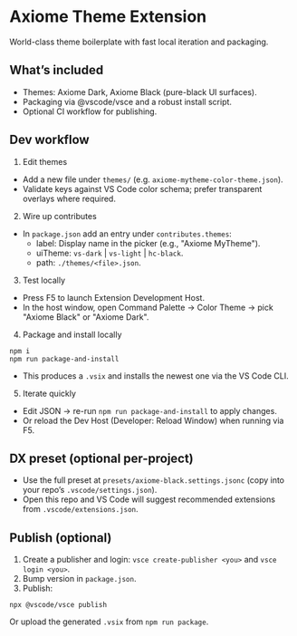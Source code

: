 # Axiome Theme Extension

World-class theme boilerplate with fast local iteration and packaging.

## What’s included
- Themes: Axiome Dark, Axiome Black (pure-black UI surfaces).
- Packaging via @vscode/vsce and a robust install script.
- Optional CI workflow for publishing.

## Dev workflow
1) Edit themes
- Add a new file under `themes/` (e.g. `axiome-mytheme-color-theme.json`).
- Validate keys against VS Code color schema; prefer transparent overlays where required.

2) Wire up contributes
- In `package.json` add an entry under `contributes.themes`:
	- label: Display name in the picker (e.g., "Axiome MyTheme").
	- uiTheme: `vs-dark` | `vs-light` | `hc-black`.
	- path: `./themes/<file>.json`.

3) Test locally
- Press F5 to launch Extension Development Host.
- In the host window, open Command Palette → Color Theme → pick "Axiome Black" or "Axiome Dark".

4) Package and install locally
```
npm i
npm run package-and-install
```
- This produces a `.vsix` and installs the newest one via the VS Code CLI.

5) Iterate quickly
- Edit JSON → re-run `npm run package-and-install` to apply changes.
- Or reload the Dev Host (Developer: Reload Window) when running via F5.

## DX preset (optional per-project)
- Use the full preset at `presets/axiome-black.settings.jsonc` (copy into your repo’s `.vscode/settings.json`).
- Open this repo and VS Code will suggest recommended extensions from `.vscode/extensions.json`.

## Publish (optional)
1) Create a publisher and login: `vsce create-publisher <you>` and `vsce login <you>`.
2) Bump version in `package.json`.
3) Publish:
```
npx @vscode/vsce publish
```
Or upload the generated `.vsix` from `npm run package`.
